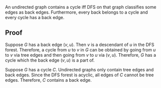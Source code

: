 An undirected graph contains a cycle iff DFS on that graph classifies some edges as back edges.
Furthermore, every back belongs to a cycle and every cycle has a back edge.

## Proof

Suppose $G$ has a back edge $(v, u)$.
Then $v$ is a descendant of $u$ in the DFS forest.
Therefore, a cycle from $u$ to $v$ in $G$ can be obtained by
going from $u$ to $v$ via tree edges and then going from $v$ to $u$ via $(v, u)$.
Therefore, $G$ has a cycle which the back edge $(v, u)$ is a part of.

Suppose $G$ has a cycle $C$.
Undirected graphs only contain tree edges and back edges.
Since the DFS forest is acyclic, all edges of $C$ cannot be tree edges.
Therefore, $C$ contains a back edge.
